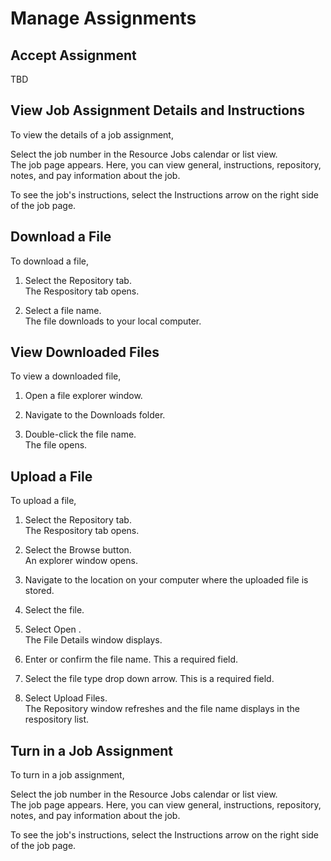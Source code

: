 # Manage Assignments

## Accept Assignment

TBD

## View Job Assignment Details and Instructions

To view the details of a job assignment,

Select the job number in the Resource Jobs calendar or list view. <br>The job page appears. Here, you can view general, instructions, repository, notes, and pay information about the job.  

To see the job's instructions, select the Instructions arrow on the right side of the job page.

## Download a File

To download a file,

1. Select the <span class="ui">Repository </span> tab. <br>The Respository tab opens.

2. Select a file name. <br> The file downloads to your local computer.

## View Downloaded Files

To view a downloaded file,

1. Open a file explorer window. 

2. Navigate to the Downloads folder.

3. Double-click the file name. <br> The file opens.

## Upload a File

To upload a file,

1. Select the <span class="ui">Repository </span> tab. <br>The Respository tab opens.

2. Select the <span class="ui"> Browse </span> button.<br> An explorer window opens. 

3. Navigate to the location on your computer where the uploaded file is stored.

4. Select the file.

5. Select <span class="ui">Open </span>. <br> The File Details window displays.

6. Enter or confirm the file name.  This a required field.

7. Select the file type drop down arrow. This is a required field.

8. Select <span class="ui">Upload Files</span>. </br> The Repository window refreshes and the file name displays in the respository list.

## Turn in a Job Assignment

To turn in a job assignment,
     
Select the job number in the Resource Jobs calendar or list view. <br>The job page appears. Here, you can view general, instructions, repository, notes, and pay information about the job.

To see the job's instructions, select the Instructions arrow on the right side of the job page.